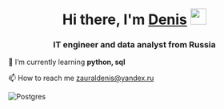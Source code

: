 <h1 align="center">Hi there, I'm <a href="https://github.com/zauraldenis" target="_blank">Denis</a> 
<img src="https://github.com/blackcater/blackcater/raw/main/images/Hi.gif" height="32"/></h1>
<h3 align="center">IT engineer and data analyst from Russia</h3>

🌱 I’m currently learning **python, sql**

📫 How to reach me zauraldenis@yandex.ru

![Postgres](https://img.shields.io/badge/postgres-%23316192.svg?style=for-the-badge&logo=postgresql&logoColor=white)

